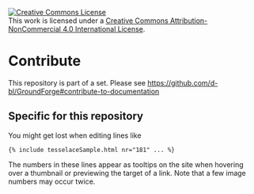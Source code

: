<a rel="license" href="http://creativecommons.org/licenses/by-nc/4.0/"><img alt="Creative Commons License" style="border-width:0" src="https://i.creativecommons.org/l/by-nc/4.0/88x31.png" /></a><br />This work is licensed under a <a rel="license" href="http://creativecommons.org/licenses/by-nc/4.0/">Creative Commons Attribution-NonCommercial 4.0 International License</a>.

Contribute
==========

This repository is part of a set. Please see https://github.com/d-bl/GroundForge#contribute-to-documentation

Specific for this repository
------------
You might get lost when editing lines like 

    {% include tesselaceSample.html nr="181" ... %}

The numbers in these lines appear as tooltips on the site when hovering over a thumbnail
or previewing the target of a link.
Note that a few image numbers may occur twice.
